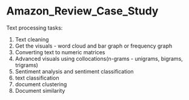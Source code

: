 # Amazon_Review_Case_Study
Text processing tasks:
  1. Text cleaning
  2. Get the visuals - word cloud and bar graph or frequency graph
  3. Converting text to numeric matrices
  4. Advanced visuals using collocations(n-grams - unigrams, bigrams, trigrams)
  5. Sentiment analysis and sentiment classification
  6. text classification
  7. document clustering
  8. Document similarity
